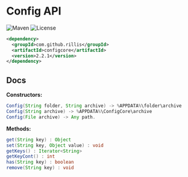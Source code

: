 # Config API  

![Maven](https://img.shields.io/maven-central/v/com.github.rillis/configcore)
![License](https://img.shields.io/github/license/rillis/config-core)


```xml
<dependency>
  <groupId>com.github.rillis</groupId>
  <artifactId>configcore</artifactId>
  <version>2.2.1</version>
</dependency>
```

## Docs

**Constructors:**  
```java
Config(String folder, String archive) -> %APPDATA%\folder\archive  
Config(String archive) -> %APPDATA%\ConfigCore\archive
Config(File archive) -> Any path. 
```
  
**Methods:**  
```java
get(String key) : Object  
set(String key, Object value) : void  
getKeys() : Iterator<String>  
getKeyCont() : int  
has(String key) : boolean  
remove(String key) : void
```